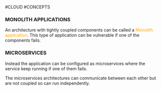#CLOUD #CONCEPTS 
### MONOLITH APPLICATIONS 

An architecture with tightly coupled components can be called a <span style="color:orange;">Monolith application</span>. This type of application can be vulnerable if one of the components fails. 

### MICROSERVICES 

Instead the application can be configured as microservices where the service keep running if one of them fails. 

The microservices architectures can communicate between each other but are not coupled so can run independently. 
